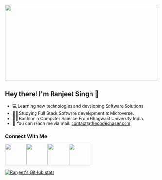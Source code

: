 <img width=500 height=250 src="https://www.aalpha.net/wp-content/uploads/2020/12/full-stack-development.gif">

## Hey there! I'm Ranjeet Singh 👋
- :computer: Learning new technologies and developing Software Solutions.
- :ok_man: Studying Full Stack Software development at Microverse.
- :man_student: Bachlor in Computer Science From Bhagwant University India.
- :email: You can reach me via mail: contact@thecodechaser.com

### Connect With Me
<a href="https://facebook.com/thecodechaser"><img width="70px" src="https://img.icons8.com/doodle/2x/facebook-new.png"><a href="https://twitter.com/thecodechaser"><img width="70px" src="https://img.icons8.com/doodle/2x/twitter--v1.png"><a href="https://linkedin.com/in/thecodechaser"><img width="70px" src="https://img.icons8.com/doodle/2x/linkedin--v2.png"><a href="https://instagram.com/thecodechaser"><img width="70px" src="https://img.icons8.com/doodle/2x/instagram-new.png">

[![Ranjeet's GitHub stats](https://github-readme-stats.vercel.app/api?username=thecodechaser&count_private=true&show_icons=true&theme=tokyonight)](https://github.com/thecodechaser)


  
  
